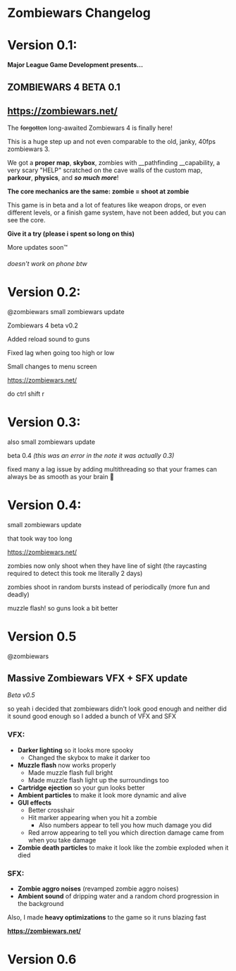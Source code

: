 # Zombiewars Changelog

# Version 0.1:

**Major League Game Development presents...**
## ZOMBIEWARS 4 BETA 0.1
## https://zombiewars.net/
The ~~forgotten~~ long-awaited Zombiewars 4 is finally here!

This is a huge step up and not even comparable to the old, janky, 40fps zombiewars 3.

We got a __proper map__, __skybox__, zombies with __pathfinding __capability, a very scary "HELP" scratched on the cave walls of the custom map, __parkour__, __physics__, and __*so much more*__!

**The core mechanics are the same: zombie = shoot at zombie**

This game is in beta and a lot of features like weapon drops, or even different levels, or a finish game system, have not been added, but you can see the core.

**Give it a try (please i spent so long on this)**

More updates soon:tm:

<h6>doesn't work on phone btw</h6>

# Version 0.2:

@zombiewars small zombiewars update

Zombiewars 4 beta v0.2

Added reload sound to guns

Fixed lag when going too high or low

Small changes to menu screen

https://zombiewars.net/

do ctrl shift r

# Version 0.3:

also small zombiewars update

beta 0.4 *(this was an error in the note it was actually 0.3)*

fixed many a lag issue by adding multithreading so that your frames can always be as smooth as your brain 🙂

# Version 0.4:

small zombiewars update

that took way too long

https://zombiewars.net/

zombies now only shoot when they have line of sight (the raycasting required to detect this took me literally 2 days)

zombies shoot in random bursts instead of periodically (more fun and deadly)

muzzle flash! so guns look a bit better

# Version 0.5

@zombiewars 
## Massive Zombiewars VFX + SFX update
*Beta v0.5*

so yeah i decided that zombiewars didn't look good enough and neither did it sound good enough so I added a bunch of VFX and SFX
### VFX:
- **Darker lighting** so it looks more spooky
    - Changed the skybox to make it darker too
- **Muzzle flash** now works properly
    - Made muzzle flash full bright
    - Made muzzle flash light up the surroundings too
- **Cartridge ejection** so your gun looks better
- **Ambient particles** to make it look more dynamic and alive
- **GUI effects**
    - Better crosshair
    - Hit marker appearing when you hit a zombie
        - Also numbers appear to tell you how much damage you did
    - Red arrow appearing to tell you which direction damage came from when you take damage
- **Zombie death particles** to make it look like the zombie exploded when it died
### SFX:
- **Zombie aggro noises** (revamped zombie aggro noises)
- **Ambient sound** of dripping water and a random chord progression in the background

Also, I made **heavy optimizations** to the game so it runs blazing fast

**https://zombiewars.net/**

# Version 0.6
